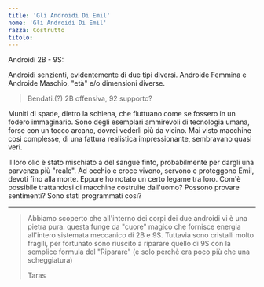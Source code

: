 ```yaml
---
title: 'Gli Androidi Di Emil'
nome: 'Gli Androidi Di Emil'
razza: Costrutto
titolo:
---
```


Androidi 2B - 9S:

Androidi senzienti, evidentemente di due tipi diversi. Androide Femmina e Androide Maschio, "età" e/o dimensioni diverse.
> Bendati.(?) 2B offensiva, 92 supporto?

Muniti di spade, dietro la schiena, che fluttuano come se fossero in un fodero immaginario.
Sono degli esemplari ammirevoli di tecnologia umana, forse con un tocco arcano, dovrei vederli più da vicino.
Mai visto macchine così complesse, di una fattura realistica impressionante, sembravano quasi veri.

Il loro olio è stato mischiato a del sangue finto, probabilmente per dargli una parvenza più "reale".
Ad occhio e croce vivono, servono e proteggono Emil, devoti fino alla morte. Eppure ho notato un certo legame tra loro.  Com'è possibile trattandosi di macchine costruite dall'uomo? Possono provare sentimenti? Sono stati programmati così?

---
>Abbiamo scoperto che all'interno dei corpi dei due androidi vi è una pietra pura: questa funge da "cuore" magico che fornisce energia all'intero sistemata meccanico di 2B e 9S.
Tuttavia sono cristalli molto fragili, per fortunato sono riuscito a riparare quello di 9S con la semplice formula del "Riparare" (e solo perchè era poco più che una scheggiatura)
>
> Taras
